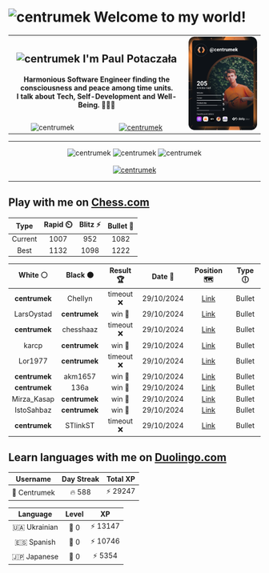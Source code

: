 <h1>
  <img
    src="https://emojis.slackmojis.com/emojis/images/1531849430/4246/blob-sunglasses.gif"
    width="30"
    alt="centrumek"
  />
  Welcome to my world!
</h1>

<table>
  <tbody>
    <tr>
      <td align="center" width="70%" colspan="2">
        <h2>
          <img
            src="https://raw.githubusercontent.com/MartinHeinz/MartinHeinz/master/wave.gif"
            width="30px"
            alt="centrumek"
          />
          I'm Paul Potaczała
        </h2>
        <h4>
          Harmonious Software Engineer finding the consciousness and peace among time units.
          <br/>
          I talk about Tech, Self-Development and Well-Being. 🌿🧘🚀
        </h4>
      </td>
      <td width="30%" rowspan="2">
        <a href="https://app.daily.dev/centrumek">
          <img
            src="./devcard.svg"
            alt="centrumek"
          />
        </a>
      </td>
    </tr>
    <tr align="center">
      <td>
        <img
          src="https://komarev.com/ghpvc/?username=centrumek&label=visitors&color=0e75b6&style=flat"
          alt="centrumek"
        >
      </td>
      <td>
        <a href="https://stackoverflow.com/users/14496012/centrumek">
          <img
            src="https://stackoverflow.com/users/flair/14496012.png?theme=dark"
            alt="centrumek"
          >
        </a>
      </td>
    </tr>
  </tbody>
</table>

---
<div align="center">
  <img 
    src="https://github-readme-stats.vercel.app/api?username=centrumek&show_icons=true&count_private=true&theme=dark&hide_border=true&hide=issues,contribs&bg_color=00000000"
    alt="centrumek"
  />
  <img
    src="https://github-readme-stats.vercel.app/api/top-langs/?username=centrumek&layout=compact&hide_border=true&theme=dark&bg_color=00000000&langs_count=6&exclude_repo=air-statistic-app"
    alt="centrumek"
  />
  <img 
    src="https://github-readme-streak-stats.herokuapp.com?user=centrumek&theme=dark&hide_border=true&background=FFFFFF00"
    alt="centrumek"
  />
  <br/>
  <br/>
  <a href="https://www.buymeacoffee.com/centrumek">
    <img
      src="https://cdn.buymeacoffee.com/buttons/v2/default-orange.png"
      height="50"
      width="210"
      alt="centrumek"
    />
  </a>
</div>

---

## Play with me on [Chess.com](https://www.chess.com/member/centrumek)

<div align="center">
<!--START_SECTION:chessStats-->
<!-- Automatically generated with https://github.com/Balastrong/chess-stats-action -->

| Type | Rapid ⏲️ | Blitz ⚡ | Bullet 🔫 |
|:---:|:---:|:---:|:---:|
| Current | 1007 | 952 | 1082 |
| Best | 1132 | 1098 | 1222 |

| White ⚪ | Black ⚫ | Result 🏆 | Date 📅 | Position 🗺️ | Type 🕕 |
|:---:|:---:|:---:|:---:|:---:|:---:|
| **centrumek** | CheIIyn | timeout ❌ | 29/10/2024 | <a href="http://www.ee.unb.ca/cgi-bin/tervo/fen.pl?select=2b5/8/1P6/2p5/2P5/2K1Pk2/5P2/8 w - -">Link</a> | Bullet |
| LarsOystad | **centrumek** | win 🥇 | 29/10/2024 | <a href="http://www.ee.unb.ca/cgi-bin/tervo/fen.pl?select=8/ppkb4/n1p1pr2/3p4/5P2/3PQRPq/P1PK4/8 w - -">Link</a> | Bullet |
| **centrumek** | chesshaaz | timeout ❌ | 29/10/2024 | <a href="http://www.ee.unb.ca/cgi-bin/tervo/fen.pl?select=8/p6b/4k2p/2p1p2P/2P1p1P1/P3P3/4K3/8 w - -">Link</a> | Bullet |
| karcp | **centrumek** | win 🥇 | 29/10/2024 | <a href="http://www.ee.unb.ca/cgi-bin/tervo/fen.pl?select=8/2k4p/3n1p2/3P4/4P3/1R1K4/7P/8 w - -">Link</a> | Bullet |
| Lor1977 | **centrumek** | timeout ❌ | 29/10/2024 | <a href="http://www.ee.unb.ca/cgi-bin/tervo/fen.pl?select=8/pp6/2p5/6b1/1k6/3P1p2/PP3R2/7K b - -">Link</a> | Bullet |
| **centrumek** | akm1657 | win 🥇 | 29/10/2024 | <a href="http://www.ee.unb.ca/cgi-bin/tervo/fen.pl?select=3k4/8/1R6/2P5/3K4/6P1/P7/8 b - -">Link</a> | Bullet |
| **centrumek** | 136a | win 🥇 | 29/10/2024 | <a href="http://www.ee.unb.ca/cgi-bin/tervo/fen.pl?select=8/3pkp2/2p3p1/4p1K1/4P2P/3P1P2/6n1/8 b - h3">Link</a> | Bullet |
| Mirza_Kasap | **centrumek** | win 🥇 | 29/10/2024 | <a href="http://www.ee.unb.ca/cgi-bin/tervo/fen.pl?select=3r4/p4r2/2p1k3/2q4p/2P5/1P6/P5PP/R1B2R1K w - -">Link</a> | Bullet |
| IstoSahbaz | **centrumek** | win 🥇 | 29/10/2024 | <a href="http://www.ee.unb.ca/cgi-bin/tervo/fen.pl?select=3k4/p5R1/4pn2/1p1bP3/2pB4/2P3Pp/PPB4P/1K6 w - -">Link</a> | Bullet |
| **centrumek** | STlinkST | timeout ❌ | 29/10/2024 | <a href="http://www.ee.unb.ca/cgi-bin/tervo/fen.pl?select=5bnr/4p1p1/B2p4/2p5/R7/2k1B1K1/r7/8 w - -">Link</a> | Bullet |

<!--END_SECTION:chessStats-->
</div>

## Learn languages with me on [Duolingo.com](https://www.duolingo.com/profile/Centrumek)

<div align="center">
<!--START_SECTION:duolingoStats-->
<!-- Automatically generated with https://github.com/centrumek/duolingo-readme-stats-->

| Username | Day Streak | Total XP |
|:---:|:---:|:---:|
| 👤 Centrumek | 🔥 588 | ⚡ 29247 |

| Language | Level | XP |
|:---:|:---:|:---:|
| 🇺🇦 Ukrainian | 👑 0 | ⚡ 13147 |
| 🇪🇸 Spanish | 👑 0 | ⚡ 10746 |
| 🇯🇵 Japanese | 👑 0 | ⚡ 5354 |

<!--END_SECTION:duolingoStats-->
</div>
<!--
**centrumek/centrumek** is a ✨ _special_ ✨ repository because its `README.md` (this file) appears on your GitHub profile.

Here are some ideas to get you started:

- 🔭 I’m currently working on ...
- 🌱 I’m currently learning ...
- 👯 I’m looking to collaborate on ...
- 🤔 I’m looking for help with ...
- 💬 Ask me about ...
- 📫 How to reach me: ...
- 😄 Pronouns: ...
- ⚡ Fun fact: ...
-->
